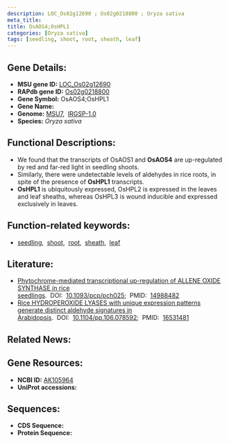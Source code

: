 ```yaml
---
description: LOC_Os02g12690 ; Os02g0218800 ; Oryza sativa
meta_title:
title: OsAOS4;OsHPL1
categories: [Oryza sativa]
tags: [seedling, shoot, root, sheath, leaf]
---
```


## Gene Details:
- **MSU gene ID:** [LOC_Os02g12690](http://rice.uga.edu/cgi-bin/ORF_infopage.cgi?orf=LOC_Os02g12690)  
- **RAPdb gene ID:** [Os02g0218800](https://rapdb.dna.affrc.go.jp/locus/?name=Os02g0218800)  
- **Gene Symbol:** OsAOS4;OsHPL1
- **Gene Name:**
- **Genome:**  [MSU7](http://rice.uga.edu/),&nbsp;&nbsp;[IRGSP-1.0](https://rapdb.dna.affrc.go.jp/download/irgsp1.html)
- **Species:** *Oryza sativa*

## Functional Descriptions:
   - We found that the transcripts of OsAOS1 and **OsAOS4** are up-regulated by red and far-red light in seedling shoots.
   - Similarly, there were undetectable levels of aldehydes in rice roots, in spite of the presence of **OsHPL1** transcripts.
   - **OsHPL1** is ubiquitously expressed, OsHPL2 is expressed in the leaves and leaf sheaths, whereas OsHPL3 is wound inducible and expressed exclusively in leaves.

## Function-related keywords:
   - [seedling](/tags/seedling/),&nbsp;&nbsp;[shoot](/tags/shoot/),&nbsp;&nbsp;[root](/tags/root/),&nbsp;&nbsp;[sheath](/tags/sheath/),&nbsp;&nbsp;[leaf](/tags/leaf/)

## Literature:
   - [Phytochrome-mediated transcriptional up-regulation of ALLENE OXIDE SYNTHASE in rice seedlings](https://www.doi.org/10.1093/pcp/pch025).&nbsp;&nbsp;DOI:&nbsp;&nbsp;[10.1093/pcp/pch025](https://www.doi.org/10.1093/pcp/pch025);&nbsp;&nbsp;PMID:&nbsp;&nbsp;[14988482](https://pubmed.ncbi.nlm.nih.gov/14988482/)
   - [Rice HYDROPEROXIDE LYASES with unique expression patterns generate distinct aldehyde signatures in Arabidopsis](https://www.doi.org/10.1104/pp.106.078592).&nbsp;&nbsp;DOI:&nbsp;&nbsp;[10.1104/pp.106.078592](https://www.doi.org/10.1104/pp.106.078592);&nbsp;&nbsp;PMID:&nbsp;&nbsp;[16531481](https://pubmed.ncbi.nlm.nih.gov/16531481/)

## Related News:

## Gene Resources:
- **NCBI ID:**  [AK105964](http://www.ncbi.nlm.nih.gov/nuccore/AK105964)
- **UniProt accessions:** [](https://www.uniprot.org/uniprotkb//entry)

## Sequences:
- **CDS Sequence:**
- **Protein Sequence:**
